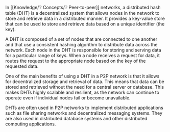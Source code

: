 In [[Knowledge/❔ Concepts/❔ Peer-to-peer]] networks, a distributed hash table (DHT) is a decentralized system that allows nodes in the network to store and retrieve data in a distributed manner. It provides a key-value store that can be used to store and retrieve data based on a unique identifier (the key).

A DHT is composed of a set of nodes that are connected to one another and that use a consistent hashing algorithm to distribute data across the network. Each node in the DHT is responsible for storing and serving data for a particular range of keys. When a node receives a request for data, it routes the request to the appropriate node based on the key of the requested data.

One of the main benefits of using a DHT in a P2P network is that it allows for decentralized storage and retrieval of data. This means that data can be stored and retrieved without the need for a central server or database. This makes DHTs highly scalable and resilient, as the network can continue to operate even if individual nodes fail or become unavailable.

DHTs are often used in P2P networks to implement distributed applications such as file sharing networks and decentralized messaging systems. They are also used in distributed database systems and other distributed computing applications.